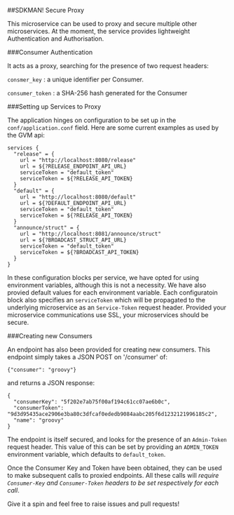 ##SDKMAN! Secure Proxy

This microservice can be used to proxy and secure multiple other microservices. At the moment, the service provides lightweight Authentication and Authorisation.


###Consumer Authentication

It acts as a proxy, searching for the presence of two request headers:

`consmer_key` : a unique identifier per Consumer.

`consumer_token` : a SHA-256 hash generated for the Consumer

###Setting up Services to Proxy

The application hinges on configuration to be set up in the `conf/application.conf` field. Here are some current examples as used by the GVM api:

    services {
      "release" = {
        url = "http://localhost:8080/release"
        url = ${?RELEASE_ENDPOINT_API_URL}
        serviceToken = "default_token"
        serviceToken = ${?RELEASE_API_TOKEN}
      }
      "default" = {
        url = "http://localhost:8080/default"
        url = ${?DEFAULT_ENDPOINT_API_URL}
        serviceToken = "default_token"
        serviceToken = ${?RELEASE_API_TOKEN}
      }
      "announce/struct" = {
        url = "http://localhost:8081/announce/struct"
        url = ${?BROADCAST_STRUCT_API_URL}
        serviceToken = "default_token"
        serviceToken = ${?BROADCAST_API_TOKEN}
      }
    }

In these configuration blocks per service, we have opted for using environment variables, although this is not a necessity. We have also provied default values for each environment variable. Each configuratoin block also specifies an `serviceToken` which will be propagated to the underlying microservice as an `Service-Token` request header. Provided your microservice communications use SSL, your microservices should be secure.


###Creating new Consumers

An endpoint has also been provided for creating new consumers. This endpoint simply takes a JSON POST on '/consumer' of:

    {"consumer": "groovy"}

and returns a JSON response:

    {
      "consumerKey": "5f202e7ab75f00af194c61cc07ae6b0c",
      "consumerToken": "9d3d95435ace2906e3ba80c3dfcaf0ededb9084aabc205f6d1232121996185c2",
      "name": "groovy"
    }

The endpoint is itself secured, and looks for the presence of an `Admin-Token` request header. This value of this can be set by providing an `ADMIN_TOKEN` environment variable, which defaults to `default_token`.

Once the Consumer Key and Token have been obtained, they can be used to make subsequent calls to proxied endpoints. All these calls will _require `Consumer-Key` and `Consumer-Token` headers to be set respectively for each call_.

Give it a spin and feel free to raise issues and pull requests!

